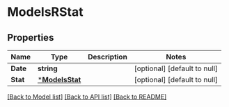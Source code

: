 # ModelsRStat

## Properties
Name | Type | Description | Notes
------------ | ------------- | ------------- | -------------
**Date** | **string** |  | [optional] [default to null]
**Stat** | [***ModelsStat**](models.Stat.md) |  | [optional] [default to null]

[[Back to Model list]](../README.md#documentation-for-models) [[Back to API list]](../README.md#documentation-for-api-endpoints) [[Back to README]](../README.md)



